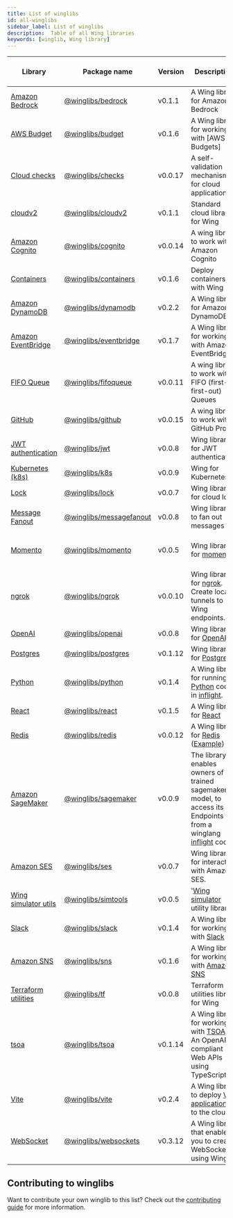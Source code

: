 ```yaml
---
title: List of winglibs
id: all-winglibs
sidebar_label: List of winglibs
description:  Table of all Wing libraries
keywords: [winglib, Wing library]
---
```


| Library  | Package name  | Version | Description  | Supported Wing platforms |
| -------- | ------- | ------- | ------- | ------- |
| [Amazon Bedrock](/docs/winglibs/winglibs/bedrock) | [@winglibs/bedrock](/docs/winglibs/winglibs/bedrock) |  v0.1.1 | A Wing library for Amazon Bedrock  | [sim](/docs/platforms/sim), [tf-aws](/docs/platforms/AWS/tf-aws) |
| [AWS Budget](/docs/winglibs/winglibs/budget) | [@winglibs/budget](/docs/winglibs/winglibs/budget) |  v0.1.6 | A Wing library for working with [AWS Budgets]  | [sim](/docs/platforms/sim), [tf-aws](/docs/platforms/AWS/tf-aws) |
| [Cloud checks](/docs/winglibs/winglibs/checks) | [@winglibs/checks](/docs/winglibs/winglibs/checks) |  v0.0.17 | A self-validation mechanism for cloud applications  | [*](/docs/platforms/platforms) |
| [cloudv2](/docs/winglibs/winglibs/cloudv2) | [@winglibs/cloudv2](/docs/winglibs/winglibs/cloudv2) |  v0.1.1 | Standard cloud library for Wing  | [sim](/docs/platforms/sim), [tf-aws](/docs/platforms/AWS/tf-aws) |
| [Amazon Cognito](/docs/winglibs/winglibs/cognito) | [@winglibs/cognito](/docs/winglibs/winglibs/cognito) |  v0.0.14 | A wing library to work with Amazon Cognito  | [sim](/docs/platforms/sim), [tf-aws](/docs/platforms/AWS/tf-aws) |
| [Containers](/docs/winglibs/winglibs/containers) | [@winglibs/containers](/docs/winglibs/winglibs/containers) |  v0.1.6 | Deploy containers with Wing  | [sim](/docs/platforms/sim), [tf-aws](/docs/platforms/AWS/tf-aws) |
| [Amazon DynamoDB](/docs/winglibs/winglibs/dynamodb) | [@winglibs/dynamodb](/docs/winglibs/winglibs/dynamodb) |  v0.2.2 | A Wing library for Amazon DynamoDB  | [sim](/docs/platforms/sim), [tf-aws](/docs/platforms/AWS/tf-aws) |
| [Amazon EventBridge](/docs/winglibs/winglibs/eventbridge) | [@winglibs/eventbridge](/docs/winglibs/winglibs/eventbridge) |  v0.1.7 | A Wing library for working with Amazon EventBridge  | [sim](/docs/platforms/sim), [tf-aws](/docs/platforms/AWS/tf-aws), [awscdk](/docs/platforms/AWS/awscdk) |
| [FIFO Queue](/docs/winglibs/winglibs/fifoqueue) | [@winglibs/fifoqueue](/docs/winglibs/winglibs/fifoqueue) |  v0.0.11 | A wing library to work with FIFO (first-in first-out) Queues  | [sim](/docs/platforms/sim), [tf-aws](/docs/platforms/AWS/tf-aws) |
| [GitHub](/docs/winglibs/winglibs/github) | [@winglibs/github](/docs/winglibs/winglibs/github) |  v0.0.15 | A wing library to work with GitHub Probot  | [*](/docs/platforms/platforms) |
| [JWT authentication](/docs/winglibs/winglibs/jwt) | [@winglibs/jwt](/docs/winglibs/winglibs/jwt) |  v0.0.8 | Wing library for JWT authentication  | [*](/docs/platforms/platforms) |
| [Kubernetes (k8s)](/docs/winglibs/winglibs/k8s) | [@winglibs/k8s](/docs/winglibs/winglibs/k8s) |  v0.0.9 | Wing for Kubernetes  | k8s |
| [Lock](/docs/winglibs/winglibs/lock) | [@winglibs/lock](/docs/winglibs/winglibs/lock) |  v0.0.7 | Wing library for cloud lock  | [*](/docs/platforms/platforms) |
| [Message Fanout](/docs/winglibs/winglibs/messagefanout) | [@winglibs/messagefanout](/docs/winglibs/winglibs/messagefanout) |  v0.0.8 | Wing library to fan out messages  | [sim](/docs/platforms/sim), [tf-aws](/docs/platforms/AWS/tf-aws) |
| [Momento](/docs/winglibs/winglibs/momento) | [@winglibs/momento](/docs/winglibs/winglibs/momento) |  v0.0.5 | Wing library for [momento](https://www.gomomento.com/)  | [sim](/docs/platforms/sim), [tf-aws](/docs/platforms/AWS/tf-aws), [tf-gcp](/docs/platforms/google-cloud/tf-gcp), [tf-azure](/docs/platforms/microsoft-azure/tf-azure) |
| [ngrok](/docs/winglibs/winglibs/ngrok) | [@winglibs/ngrok](/docs/winglibs/winglibs/ngrok) |  v0.0.10 | Wing library for [ngrok](https://ngrok.com/). Create local tunnels to Wing endpoints.  | [*](/docs/platforms/platforms) |
| [OpenAI](/docs/winglibs/winglibs/openai) | [@winglibs/openai](/docs/winglibs/winglibs/openai) |  v0.0.8 | Wing library for [OpenAI](https://openai.com/)  | [*](/docs/platforms/platforms) |
| [Postgres](/docs/winglibs/winglibs/postgres) | [@winglibs/postgres](/docs/winglibs/winglibs/postgres) |  v0.1.12 | Wing library for [Postgres](https://www.postgresql.org/)  | [sim](/docs/platforms/sim), [tf-aws](/docs/platforms/AWS/tf-aws) |
| [Python](/docs/winglibs/winglibs/python) | [@winglibs/python](/docs/winglibs/winglibs/python) |  v0.1.4 | A Wing library for running [Python](https://www.python.org/) code in [inflight](https://www.winglang.io/docs/concepts/inflights#inflight-code).  | [sim](/docs/platforms/sim), [tf-aws](/docs/platforms/AWS/tf-aws) |
| [React](/docs/winglibs/winglibs/react) | [@winglibs/react](/docs/winglibs/winglibs/react) |  v0.1.5 | A Wing library for [React](https://react.dev/)  | [sim](/docs/platforms/sim), [tf-aws](/docs/platforms/AWS/tf-aws) |
| [Redis](/docs/winglibs/winglibs/redis) | [@winglibs/redis](/docs/winglibs/winglibs/redis) |  v0.0.12 | A Wing library for [Redis](https://redis.io/) ([Example](https://www.winglang.io/docs/examples/redis)) | [sim](/docs/platforms/sim) |
| [Amazon SageMaker](/docs/winglibs/winglibs/sagemaker) | [@winglibs/sagemaker](/docs/winglibs/winglibs/sagemaker) |  v0.0.9 | The library enables owners of a trained sagemaker model, to access its Endpoints from a winglang [inflight](https://www.winglang.io/docs/concepts/inflights#inflight-code) code.  | [sim](/docs/platforms/sim), [tf-aws](/docs/platforms/AWS/tf-aws) |
| [Amazon SES](/docs/winglibs/winglibs/ses) | [@winglibs/ses](/docs/winglibs/winglibs/ses) |  v0.0.7 | Wing library for interacting with Amazon SES.  | [sim](/docs/platforms/sim), [tf-aws](/docs/platforms/AWS/tf-aws) |
| [Wing simulator utils](/docs/winglibs/winglibs/simtools) | [@winglibs/simtools](/docs/winglibs/winglibs/simtools) |  v0.0.5 | '[Wing simulator](https://www.winglang.io/docs/platforms/sim) utility library'  | [sim](/docs/platforms/sim) |
| [Slack](/docs/winglibs/winglibs/slack) | [@winglibs/slack](/docs/winglibs/winglibs/slack) |  v0.1.4 | A Wing library for working with [Slack](https://slack.com/)  | [sim](/docs/platforms/sim), [tf-aws](/docs/platforms/AWS/tf-aws) |
| [Amazon SNS](/docs/winglibs/winglibs/sns) | [@winglibs/sns](/docs/winglibs/winglibs/sns) |  v0.1.6 | A Wing library for working with [Amazon SNS](https://aws.amazon.com/sns/)  | [tf-aws](/docs/platforms/AWS/tf-aws), [awscdk](/docs/platforms/AWS/awscdk), [sim](/docs/platforms/sim) |
| [Terraform utilities](/docs/winglibs/winglibs/tf) | [@winglibs/tf](/docs/winglibs/winglibs/tf) |  v0.0.8 | Terraform utilities library for Wing  | [sim](/docs/platforms/sim), [tf-aws](/docs/platforms/AWS/tf-aws) |
| [tsoa](/docs/winglibs/winglibs/tsoa) | [@winglibs/tsoa](/docs/winglibs/winglibs/tsoa) |  v0.1.14 | A Wing library for working with [TSOA](https://tsoa-community.github.io/docs/) - An OpenAPI-compliant Web APIs using TypeScript.  | [sim](/docs/platforms/sim) |
| [Vite](/docs/winglibs/winglibs/vite) | [@winglibs/vite](/docs/winglibs/winglibs/vite) |  v0.2.4 | A Wing library to deploy [Vite applications](https://vitejs.dev/) to the cloud.  | [sim](/docs/platforms/sim), [tf-aws](/docs/platforms/AWS/tf-aws) |
| [WebSocket](/docs/winglibs/winglibs/websockets) | [@winglibs/websockets](/docs/winglibs/winglibs/websockets) |  v0.3.12 | A Wing library that enables you to create WebSockets using Wing.  | [sim](/docs/platforms/sim), [tf-aws](/docs/platforms/AWS/tf-aws), [awscdk](/docs/platforms/AWS/awscdk) |

## Contributing to winglibs

  Want to contribute your own winglib to this list? Check out the [contributing guide](https://github.com/winglang/winglibs?tab=readme-ov-file#how-do-i-add-a-new-library) for more information.

  